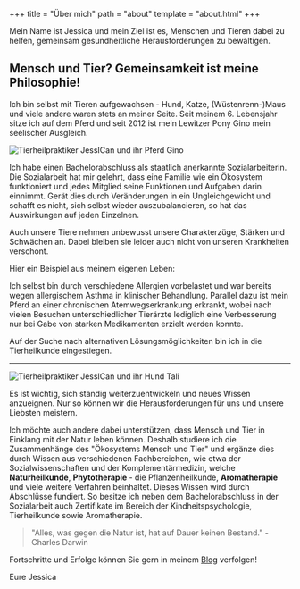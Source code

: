 +++
title = "Über mich"
path = "about"
template = "about.html"
+++

Mein Name ist Jessica und mein Ziel ist es, Menschen und Tieren dabei zu helfen, gemeinsam gesundheitliche Herausforderungen zu bewältigen.

## Mensch und Tier? Gemeinsamkeit ist meine Philosophie!

Ich bin selbst mit Tieren aufgewachsen - Hund, Katze, (Wüstenrenn-)Maus und viele andere waren stets an meiner Seite. Seit meinem 6. Lebensjahr sitze ich auf dem Pferd und seit 2012 ist mein Lewitzer Pony Gino mein seelischer Ausgleich.

<picture>
  <source srcset="https://tierheilpraxis-jessican.de/img/ich_und_gino_small.avif" type="image/avif" media="(max-width: 319px)">
  <source srcset="https://tierheilpraxis-jessican.de/img/ich_und_gino_small.webp" type="image/webp" media="(max-width: 319px)">
  <source srcset="https://tierheilpraxis-jessican.de/img/ich_und_gino_small.jpeg" type="image/jpeg" media="(max-width: 319px)">

  <source srcset="https://tierheilpraxis-jessican.de/img/ich_und_gino_medium.avif" type="image/avif" media="(min-width: 320px) and (max-width: 767px)">
  <source srcset="https://tierheilpraxis-jessican.de/img/ich_und_gino_medium.webp" type="image/webp" media="(min-width: 320px) and (max-width: 767px)">
  <source srcset="https://tierheilpraxis-jessican.de/img/ich_und_gino_medium.jpeg" type="image/jpeg" media="(min-width: 320px) and (max-width: 767px)">

  <source srcset="https://tierheilpraxis-jessican.de/img/ich_und_gino_large.avif" type="image/avif" media="(min-width: 768px)">
  <source srcset="https://tierheilpraxis-jessican.de/img/ich_und_gino_large.webp" type="image/webp" media="(min-width: 768px)">
  <source srcset="https://tierheilpraxis-jessican.de/img/ich_und_gino_large.jpeg" type="image/jpeg" media="(min-width: 768px)">

  <img src="https://tierheilpraxis-jessican.de/img/ich_und_gino_large.png" alt="Tierheilpraktiker JessICan und ihr Pferd Gino" style="max-width: 100%;max-height: 80%;" loading="lazy">
</picture>


Ich habe einen Bachelorabschluss als staatlich anerkannte Sozialarbeiterin. Die Sozialarbeit hat mir gelehrt, dass eine Familie wie ein Ökosystem funktioniert und jedes Mitglied seine Funktionen und Aufgaben darin einnimmt. Gerät dies durch Veränderungen in ein Ungleichgewicht und schafft es nicht, sich selbst wieder auszubalancieren, so hat das Auswirkungen auf jeden Einzelnen.

Auch unsere Tiere nehmen unbewusst unsere Charakterzüge, Stärken und Schwächen an. Dabei bleiben sie leider auch nicht von unseren Krankheiten verschont.

Hier ein Beispiel aus meinem eigenen Leben:

Ich selbst bin durch verschiedene Allergien vorbelastet und war bereits wegen allergischem Asthma in klinischer Behandlung. Parallel dazu ist mein Pferd an einer chronischen Atemwegserkrankung erkrankt, wobei nach vielen Besuchen unterschiedlicher Tierärzte lediglich eine Verbesserung nur bei Gabe von starken Medikamenten erzielt werden konnte.

Auf der Suche nach alternativen Lösungsmöglichkeiten bin ich in die Tierheilkunde eingestiegen.

---

<picture>
  <source srcset="https://tierheilpraxis-jessican.de/img/tali_small.avif" type="image/avif" media="(max-width: 319px)">
  <source srcset="https://tierheilpraxis-jessican.de/img/tali_small.webp" type="image/webp" media="(max-width: 319px)">
  <source srcset="https://tierheilpraxis-jessican.de/img/tali_small.jpeg" type="image/jpeg" media="(max-width: 319px)">

  <source srcset="https://tierheilpraxis-jessican.de/img/tali_medium.avif" type="image/avif" media="(min-width: 320px) and (max-width: 767px)">
  <source srcset="https://tierheilpraxis-jessican.de/img/tali_medium.webp" type="image/webp" media="(min-width: 320px) and (max-width: 767px)">
  <source srcset="https://tierheilpraxis-jessican.de/img/tali_medium.jpeg" type="image/jpeg" media="(min-width: 320px) and (max-width: 767px)">

  <source srcset="https://tierheilpraxis-jessican.de/img/tali_large.avif" type="image/avif" media="(min-width: 768px)">
  <source srcset="https://tierheilpraxis-jessican.de/img/tali_large.webp" type="image/webp" media="(min-width: 768px)">
  <source srcset="https://tierheilpraxis-jessican.de/img/tali_large.jpeg" type="image/jpeg" media="(min-width: 768px)">

  <img src="https://tierheilpraxis-jessican.de/img/tali_large.png" alt="Tierheilpraktiker JessICan und ihr Hund Tali" style="max-width: 100%;max-height: 80%;" loading="lazy">
</picture>



Es ist wichtig, sich ständig weiterzuentwickeln und neues Wissen anzueignen. Nur so können wir die Herausforderungen für uns und unsere Liebsten meistern.

Ich möchte auch andere dabei unterstützen, dass Mensch und Tier in Einklang mit der Natur leben können. Deshalb studiere ich die Zusammenhänge des "Ökosystems Mensch und Tier" und ergänze dies durch Wissen aus verschiedenen Fachbereichen, wie etwa der Sozialwissenschaften und der Komplementärmedizin, welche **Naturheilkunde**, **Phytotherapie** - die Pflanzenheilkunde, **Aromatherapie** und viele weitere Verfahren beinhaltet. Dieses Wissen wird durch Abschlüsse fundiert. So besitze ich neben dem Bachelorabschluss in der Sozialarbeit auch Zertifikate im Bereich der Kindheitspsychologie, Tierheilkunde sowie Aromatherapie.

> "Alles, was gegen die Natur ist, hat auf Dauer keinen Bestand." - Charles Darwin

Fortschritte und Erfolge können Sie gern in meinem [Blog](../pages/blog/) verfolgen!

Eure Jessica 